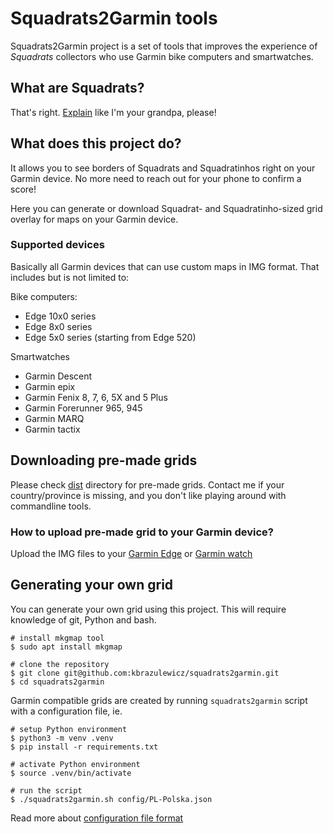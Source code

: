 # Squadrats2Garmin tools
Squadrats2Garmin project is a set of tools that improves the experience of _Squadrats_ collectors who use Garmin bike computers and smartwatches.

## What are Squadrats?
That's right. [Explain](https://squadrats.com/explain) like I'm your grandpa, please!

## What does this project do?
It allows you to see borders of Squadrats and Squadratinhos right on your Garmin device. 
No more need to reach out for your phone to confirm a score! 

Here you can generate or download Squadrat- and Squadratinho-sized grid overlay for maps on your Garmin device.

### Supported devices
Basically all Garmin devices that can use custom maps in IMG format. That includes but is not limited to:

Bike computers:
- Edge 10x0 series
- Edge 8x0 series
- Edge 5x0 series (starting from Edge 520)

Smartwatches
- Garmin Descent
- Garmin epix
- Garmin Fenix 8, 7, 6, 5X and 5 Plus
- Garmin Forerunner 965, 945
- Garmin MARQ
- Garmin tactix

## Downloading pre-made grids
Please check [dist](dist) directory for pre-made grids.
Contact me if your country/province is missing, and you don't like playing around with commandline tools.

### How to upload pre-made grid to your Garmin device?
Upload the IMG files to your [Garmin Edge](https://www.dcrainmaker.com/2019/08/how-to-install-free-maps-on-your-garmin-edge.html) or [Garmin watch](https://www.dcrainmaker.com/2019/08/how-to-installing-free-maps-on-your-garmin-fenix-5-plus-forerunner-945-or-marq-series-watch.html)

## Generating your own grid
You can generate your own grid using this project. This will require knowledge of git, Python and bash.
```console
# install mkgmap tool
$ sudo apt install mkgmap

# clone the repository
$ git clone git@github.com:kbrazulewicz/squadrats2garmin.git
$ cd squadrats2garmin
```

Garmin compatible grids are created by running `squadrats2garmin` script with a configuration file, ie.
```console
# setup Python environment
$ python3 -m venv .venv
$ pip install -r requirements.txt

# activate Python environment
$ source .venv/bin/activate

# run the script
$ ./squadrats2garmin.sh config/PL-Polska.json
```
Read more about [configuration file format](config/README.md)  

<!--
## Notes
### Getting the POLY file
- use https://www.openstreetmap.org/ to identify relation id of your area (ie. for województwo pomorskie it will be https://www.openstreetmap.org/relation/130975)
- use http://polygons.openstreetmap.fr/index.py?id=130975 to download the POLY file (different levels of detail are available)


### Polygon clipping
- convex polygon (wypukły)
- concave polygon (wklęsły)
- [Point in polygon](https://en.wikipedia.org/wiki/Point_in_polygon)
- [Line clipping](https://en.wikipedia.org/wiki/Line_clipping)
- [Weiler–Atherton clipping algorithm](https://en.wikipedia.org/wiki/Weiler%E2%80%93Atherton_clipping_algorithm)
- [Sutherland–Hodgman clipping algorithm](https://en.wikipedia.org/wiki/Sutherland%E2%80%93Hodgman_algorithm) (convex only)
- [Vatti clipping algorithm](https://en.wikipedia.org/wiki/Vatti_clipping_algorithm)
- [Greiner–Hormann clipping algorithm](https://en.wikipedia.org/wiki/Greiner%E2%80%93Hormann_clipping_algorithm)
-->